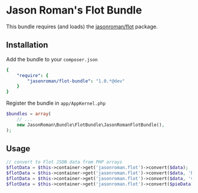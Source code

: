 Jason Roman's Flot Bundle
==============

This bundle requires (and loads) the <a href="https://github.com/jasonroman/flot">jasonroman/flot</a> package.

## Installation

Add the bundle to your `composer.json`

```yaml
{
    "require": {
        "jasonroman/flot-bundle": "1.0.*@dev"
    }
}
```

Register the bundle in ``app/AppKernel.php``

```php
$bundles = array(
    // ...
    new JasonRoman\Bundle\FlotBundle\JasonRomanFlotBundle(),
);
```

## Usage

```php
// convert to Flot JSON data from PHP arrays
$flotData = $this->container->get('jasonroman.flot')->convert($data);
$flotData = $this->container->get('jasonroman.flot')->convert($data, 'horizontal');
$flotData = $this->container->get('jasonroman.flot')->convert($data, 'vertical', $datetime = true);
$flotData = $this->container->get('jasonroman.flot')->convert($pieData);
```
